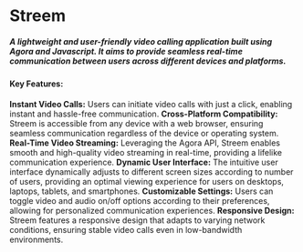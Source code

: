 # Streem
##### A lightweight and user-friendly video calling application built using Agora and Javascript. It aims to provide seamless real-time communication between users across different devices and platforms.

#### Key Features:

**Instant Video Calls:** Users can initiate video calls with just a click, enabling instant and hassle-free communication.
**Cross-Platform Compatibility:** Streem is accessible from any device with a web browser, ensuring seamless communication regardless of the device or operating system.
**Real-Time Video Streaming:** Leveraging the Agora API, Streem enables smooth and high-quality video streaming in real-time, providing a lifelike communication experience.
**Dynamic User Interface:** The intuitive user interface dynamically adjusts to different screen sizes according to number of users, providing an optimal viewing experience for users on desktops, laptops, tablets, and smartphones.
**Customizable Settings:** Users can toggle video and audio on/off options according to their preferences, allowing for personalized communication experiences.
**Responsive Design:** Streem features a responsive design that adapts to varying network conditions, ensuring stable video calls even in low-bandwidth environments.
